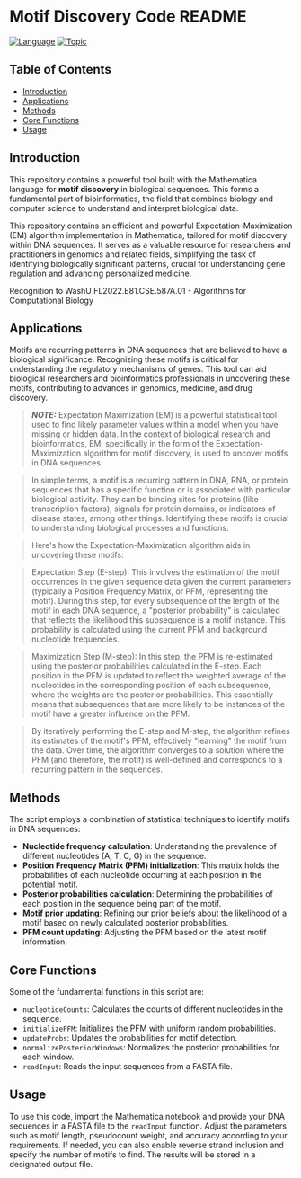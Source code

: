 # Motif Discovery Code README

[![Language](https://img.shields.io/badge/Language-Mathematica-purple)](https://www.wolfram.com/mathematica/)
[![Topic](https://img.shields.io/badge/Topic-Bioinformatics-green)](https://en.wikipedia.org/wiki/Bioinformatics)

## Table of Contents
- [Introduction](#introduction)
- [Applications](#applications)
- [Methods](#methods)
- [Core Functions](#core-functions)
- [Usage](#usage)

## Introduction <a name = "introduction"></a>
This repository contains a powerful tool built with the Mathematica language for **motif discovery** in biological sequences. This forms a fundamental part of bioinformatics, the field that combines biology and computer science to understand and interpret biological data.

This repository contains an efficient and powerful Expectation-Maximization (EM) algorithm implementation in Mathematica, tailored for motif discovery within DNA sequences. It serves as a valuable resource for researchers and practitioners in genomics and related fields, simplifying the task of identifying biologically significant patterns, crucial for understanding gene regulation and advancing personalized medicine.

Recognition to WashU FL2022.E81.CSE.587A.01 - Algorithms for Computational Biology

## Applications <a name = "applications"></a>
Motifs are recurring patterns in DNA sequences that are believed to have a biological significance. Recognizing these motifs is critical for understanding the regulatory mechanisms of genes. This tool can aid biological researchers and bioinformatics professionals in uncovering these motifs, contributing to advances in genomics, medicine, and drug discovery.

> **_NOTE:_** Expectation Maximization (EM) is a powerful statistical tool used to find likely parameter values within a model when you have missing or hidden data. In the context of biological research and bioinformatics, EM, specifically in the form of the Expectation-Maximization algorithm for motif discovery, is used to uncover motifs in DNA sequences.

> In simple terms, a motif is a recurring pattern in DNA, RNA, or protein sequences that has a specific function or is associated with particular biological activity. They can be binding sites for proteins (like transcription factors), signals for protein domains, or indicators of disease states, among other things. Identifying these motifs is crucial to understanding biological processes and functions.

> Here's how the Expectation-Maximization algorithm aids in uncovering these motifs:

> Expectation Step (E-step): This involves the estimation of the motif occurrences in the given sequence data given the current parameters (typically a Position Frequency Matrix, or PFM, representing the motif). During this step, for every subsequence of the length of the motif in each DNA sequence, a "posterior probability" is calculated that reflects the likelihood this subsequence is a motif instance. This probability is calculated using the current PFM and background nucleotide frequencies.

> Maximization Step (M-step): In this step, the PFM is re-estimated using the posterior probabilities calculated in the E-step. Each position in the PFM is updated to reflect the weighted average of the nucleotides in the corresponding position of each subsequence, where the weights are the posterior probabilities. This essentially means that subsequences that are more likely to be instances of the motif have a greater influence on the PFM.

> By iteratively performing the E-step and M-step, the algorithm refines its estimates of the motif's PFM, effectively "learning" the motif from the data. Over time, the algorithm converges to a solution where the PFM (and therefore, the motif) is well-defined and corresponds to a recurring pattern in the sequences.



## Methods <a name = "methods"></a>
The script employs a combination of statistical techniques to identify motifs in DNA sequences:

- **Nucleotide frequency calculation**: Understanding the prevalence of different nucleotides (A, T, C, G) in the sequence.
- **Position Frequency Matrix (PFM) initialization**: This matrix holds the probabilities of each nucleotide occurring at each position in the potential motif.
- **Posterior probabilities calculation**: Determining the probabilities of each position in the sequence being part of the motif.
- **Motif prior updating**: Refining our prior beliefs about the likelihood of a motif based on newly calculated posterior probabilities.
- **PFM count updating**: Adjusting the PFM based on the latest motif information.

## Core Functions <a name = "core-functions"></a>
Some of the fundamental functions in this script are:

- `nucleotideCounts`: Calculates the counts of different nucleotides in the sequence.
- `initializePFM`: Initializes the PFM with uniform random probabilities.
- `updateProbs`: Updates the probabilities for motif detection.
- `normalizePosteriorWindows`: Normalizes the posterior probabilities for each window.
- `readInput`: Reads the input sequences from a FASTA file.

## Usage <a name = "usage"></a>
To use this code, import the Mathematica notebook and provide your DNA sequences in a FASTA file to the `readInput` function. Adjust the parameters such as motif length, pseudocount weight, and accuracy according to your requirements. If needed, you can also enable reverse strand inclusion and specify the number of motifs to find. The results will be stored in a designated output file.
